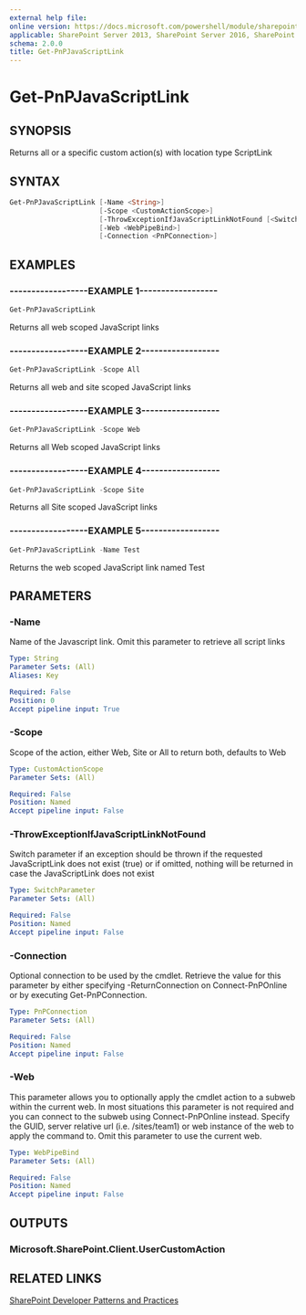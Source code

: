 ```yaml
---
external help file:
online version: https://docs.microsoft.com/powershell/module/sharepoint-pnp/get-pnpjavascriptlink
applicable: SharePoint Server 2013, SharePoint Server 2016, SharePoint Server 2019, SharePoint Online
schema: 2.0.0
title: Get-PnPJavaScriptLink
---
```


# Get-PnPJavaScriptLink

## SYNOPSIS
Returns all or a specific custom action(s) with location type ScriptLink

## SYNTAX 

```powershell
Get-PnPJavaScriptLink [-Name <String>]
                      [-Scope <CustomActionScope>]
                      [-ThrowExceptionIfJavaScriptLinkNotFound [<SwitchParameter>]]
                      [-Web <WebPipeBind>]
                      [-Connection <PnPConnection>]
```

## EXAMPLES

### ------------------EXAMPLE 1------------------
```powershell
Get-PnPJavaScriptLink
```

Returns all web scoped JavaScript links

### ------------------EXAMPLE 2------------------
```powershell
Get-PnPJavaScriptLink -Scope All
```

Returns all web and site scoped JavaScript links

### ------------------EXAMPLE 3------------------
```powershell
Get-PnPJavaScriptLink -Scope Web
```

Returns all Web scoped JavaScript links

### ------------------EXAMPLE 4------------------
```powershell
Get-PnPJavaScriptLink -Scope Site
```

Returns all Site scoped JavaScript links

### ------------------EXAMPLE 5------------------
```powershell
Get-PnPJavaScriptLink -Name Test
```

Returns the web scoped JavaScript link named Test

## PARAMETERS

### -Name
Name of the Javascript link. Omit this parameter to retrieve all script links

```yaml
Type: String
Parameter Sets: (All)
Aliases: Key

Required: False
Position: 0
Accept pipeline input: True
```

### -Scope
Scope of the action, either Web, Site or All to return both, defaults to Web

```yaml
Type: CustomActionScope
Parameter Sets: (All)

Required: False
Position: Named
Accept pipeline input: False
```

### -ThrowExceptionIfJavaScriptLinkNotFound
Switch parameter if an exception should be thrown if the requested JavaScriptLink does not exist (true) or if omitted, nothing will be returned in case the JavaScriptLink does not exist

```yaml
Type: SwitchParameter
Parameter Sets: (All)

Required: False
Position: Named
Accept pipeline input: False
```

### -Connection
Optional connection to be used by the cmdlet. Retrieve the value for this parameter by either specifying -ReturnConnection on Connect-PnPOnline or by executing Get-PnPConnection.

```yaml
Type: PnPConnection
Parameter Sets: (All)

Required: False
Position: Named
Accept pipeline input: False
```

### -Web
This parameter allows you to optionally apply the cmdlet action to a subweb within the current web. In most situations this parameter is not required and you can connect to the subweb using Connect-PnPOnline instead. Specify the GUID, server relative url (i.e. /sites/team1) or web instance of the web to apply the command to. Omit this parameter to use the current web.

```yaml
Type: WebPipeBind
Parameter Sets: (All)

Required: False
Position: Named
Accept pipeline input: False
```

## OUTPUTS

### Microsoft.SharePoint.Client.UserCustomAction

## RELATED LINKS

[SharePoint Developer Patterns and Practices](https://aka.ms/sppnp)